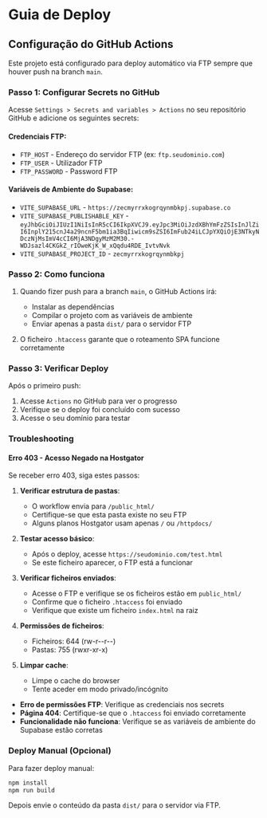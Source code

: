 # Guia de Deploy

## Configuração do GitHub Actions

Este projeto está configurado para deploy automático via FTP sempre que houver push na branch `main`.

### Passo 1: Configurar Secrets no GitHub

Acesse `Settings > Secrets and variables > Actions` no seu repositório GitHub e adicione os seguintes secrets:

#### Credenciais FTP:
- `FTP_HOST` - Endereço do servidor FTP (ex: `ftp.seudominio.com`)
- `FTP_USER` - Utilizador FTP
- `FTP_PASSWORD` - Password FTP

#### Variáveis de Ambiente do Supabase:
- `VITE_SUPABASE_URL` - `https://zecmyrrxkogrqynmbkpj.supabase.co`
- `VITE_SUPABASE_PUBLISHABLE_KEY` - `eyJhbGciOiJIUzI1NiIsInR5cCI6IkpXVCJ9.eyJpc3MiOiJzdXBhYmFzZSIsInJlZiI6InplY215cnJ4a29ncnF5bm1ia3BqIiwicm9sZSI6ImFub24iLCJpYXQiOjE3NTkyNDczNjMsImV4cCI6MjA3NDgyMzM2M30.-WDJsazl4CKGkZ_rIOweKjK_W_xQqdu4RDE_IvtvNvk`
- `VITE_SUPABASE_PROJECT_ID` - `zecmyrrxkogrqynmbkpj`

### Passo 2: Como funciona

1. Quando fizer push para a branch `main`, o GitHub Actions irá:
   - Instalar as dependências
   - Compilar o projeto com as variáveis de ambiente
   - Enviar apenas a pasta `dist/` para o servidor FTP

2. O ficheiro `.htaccess` garante que o roteamento SPA funcione corretamente

### Passo 3: Verificar Deploy

Após o primeiro push:
1. Acesse `Actions` no GitHub para ver o progresso
2. Verifique se o deploy foi concluído com sucesso
3. Acesse o seu domínio para testar

### Troubleshooting

#### Erro 403 - Acesso Negado na Hostgator

Se receber erro 403, siga estes passos:

1. **Verificar estrutura de pastas**:
   - O workflow envia para `/public_html/`
   - Certifique-se que esta pasta existe no seu FTP
   - Alguns planos Hostgator usam apenas `/` ou `/httpdocs/`

2. **Testar acesso básico**:
   - Após o deploy, acesse `https://seudominio.com/test.html`
   - Se este ficheiro aparecer, o FTP está a funcionar

3. **Verificar ficheiros enviados**:
   - Acesse o FTP e verifique se os ficheiros estão em `public_html/`
   - Confirme que o ficheiro `.htaccess` foi enviado
   - Verifique que existe um ficheiro `index.html` na raiz

4. **Permissões de ficheiros**:
   - Ficheiros: 644 (rw-r--r--)
   - Pastas: 755 (rwxr-xr-x)

5. **Limpar cache**:
   - Limpe o cache do browser
   - Tente aceder em modo privado/incógnito

- **Erro de permissões FTP**: Verifique as credenciais nos secrets
- **Página 404**: Certifique-se que o `.htaccess` foi enviado corretamente
- **Funcionalidade não funciona**: Verifique se as variáveis de ambiente do Supabase estão corretas

### Deploy Manual (Opcional)

Para fazer deploy manual:
```bash
npm install
npm run build
```

Depois envie o conteúdo da pasta `dist/` para o servidor via FTP.
